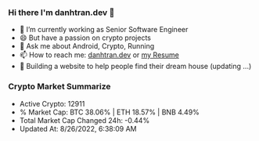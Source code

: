 ### Hi there I'm danhtran.dev 👋

- 🔭 I’m currently working as Senior Software Engineer
- 😄 But have a passion on crypto projects
- 💬 Ask me about Android, Crypto, Running 
- 📫 How to reach me: <a href="https://danhtran.dev" target="_blank">danhtran.dev</a> or <a href="Developer-Resume.pdf" target="_blank">my Resume</a>
- 🌱 Building a website to help people find their dream house (updating ...)

### Crypto Market Summarize
- Active Crypto: 12911
- % Market Cap: BTC 38.06% | ETH 18.57% | BNB 4.49%
- Total Market Cap Changed 24h: -0.44%
- Updated At: 8/26/2022, 6:38:09 AM
